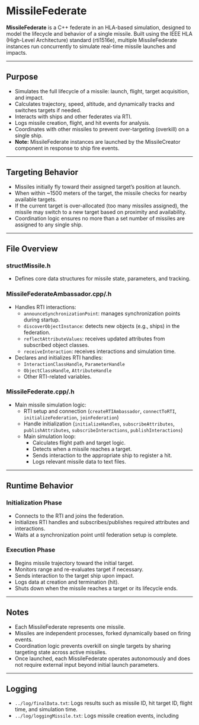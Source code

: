# MissileFederate

**MissileFederate** is a C++ federate in an HLA-based simulation, designed to model the lifecycle and behavior of a single missile. Built using the IEEE HLA (High-Level Architecture) standard (rti1516e), multiple MissileFederate instances run concurrently to simulate real-time missile launches and impacts.

---

## Purpose

- Simulates the full lifecycle of a missile: launch, flight, target acquisition, and impact.
- Calculates trajectory, speed, altitude, and dynamically tracks and switches targets if needed.
- Interacts with ships and other federates via RTI.
- Logs missile creation, flight, and hit events for analysis.
- Coordinates with other missiles to prevent over-targeting (overkill) on a single ship.
- **Note:** MissileFederate instances are launched by the MissileCreator component in response to ship fire events.

---

## Targeting Behavior

- Missiles initially fly toward their assigned target’s position at launch.
- When within ~1500 meters of the target, the missile checks for nearby available targets.
- If the current target is over-allocated (too many missiles assigned), the missile may switch to a new target based on proximity and availability.
- Coordination logic ensures no more than a set number of missiles are assigned to any single ship.

---

## File Overview

### structMissile.h
- Defines core data structures for missile state, parameters, and tracking.

### MissileFederateAmbassador.cpp/.h
- Handles RTI interactions:
  - `announceSynchronizationPoint`: manages synchronization points during startup.
  - `discoverObjectInstance`: detects new objects (e.g., ships) in the federation.
  - `reflectAttributeValues`: receives updated attributes from subscribed object classes.
  - `receiveInteraction`: receives interactions and simulation time.
- Declares and initializes RTI handles:
  - `InteractionClassHandle`, `ParameterHandle`
  - `ObjectClassHandle`, `AttributeHandle`
  - Other RTI-related variables.

### MissileFederate.cpp/.h
- Main missile simulation logic:
  - RTI setup and connection (`createRTIAmbassador`, `connectToRTI`, `initializeFederation`, `joinFederation`)
  - Handle initialization (`initializeHandles`, `subscribeAttributes`, `publishAttributes`, `subscribeInteractions`, `publishInteractions`)
  - Main simulation loop:
    - Calculates flight path and target logic.
    - Detects when a missile reaches a target.
    - Sends interaction to the appropriate ship to register a hit.
    - Logs relevant missile data to text files.

---

## Runtime Behavior

### Initialization Phase

- Connects to the RTI and joins the federation.
- Initializes RTI handles and subscribes/publishes required attributes and interactions.
- Waits at a synchronization point until federation setup is complete.

### Execution Phase

- Begins missile trajectory toward the initial target.
- Monitors range and re-evaluates target if necessary.
- Sends interaction to the target ship upon impact.
- Logs data at creation and termination (hit).
- Shuts down when the missile reaches a target or its lifecycle ends.

---

## Notes

- Each MissileFederate represents one missile.
- Missiles are independent processes, forked dynamically based on firing events.
- Coordination logic prevents overkill on single targets by sharing targeting state across active missiles.
- Once launched, each MissileFederate operates autonomously and does not require external input beyond initial launch parameters.

---

## Logging

- `../log/finalData.txt`: Logs results such as missile ID, hit target ID, flight time, and simulation time.
- `../log/loggingMissile.txt`: Logs missile creation events, including